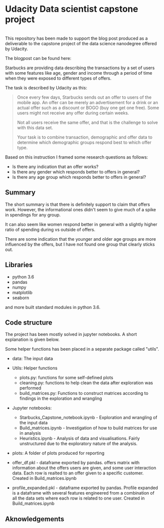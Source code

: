 # Udacity Data scientist capstone project
<br>
This repository has been made to support the blog post produced as a deliverable to the capstone project of the data science nanodegree offered by Udacity.

The blogpost can be found here: 


Starbucks are providing data describing the transactions by a set of users with some features like age, gender and income through a period of time when they were exposed to different types of offers.

The task is described by Udacity as this: 

>Once every few days, Starbucks sends out an offer to users of the mobile app. An offer can be merely an advertisement for a drink or an actual offer such as a discount or BOGO (buy one get one free). Some users might not receive any offer during certain weeks.
>
>Not all users receive the same offer, and that is the challenge to solve with this data set.
>
>Your task is to combine transaction, demographic and offer data to determine which demographic groups respond best to which offer type.

Based on this instruction I framed some research questions as follows: 

- Is there any indication that an offer works?
- Is there any gender which responds better to offers in general?
- Is there any age group which responds better to offers in general?

## Summary 
The short summary is that there is definitely support to claim that offers work. However, the informational ones didn't seem to give much of a spike in spendings for any group. 

It can also seem like women respond better in general with a slightly higher ratio of spending during vs outside of offers. 

There are some indication that the younger and older age groups are more influenced by the offers, but I have not found one group that clearly sticks out. 

## Libraries
- python 3.6
- pandas
- numpy
- matplotlib
- seaborn

and more built standard modules in python 3.6.

## Code structure
The project has been mostly solved in jupyter notebooks. A short explanation is given below. 

Some helper functions has been placed in a separate package called "utils". 

- data: The input data

- Utils: Helper functions
   - plots.py: functions for some self-defined plots
   - cleaning.py: functions to help clean the data after exploration was performed
   - build_matrices.py: Functions to construct matrices according to findings in the exploration and wrangling

- Jupyter notebooks:
   - Starbucks_Capstone_notebook.ipynb - Exploration and wrangling of the input data
   - Build_matrices.ipynb - Investigation of how to build matrices for use in analysis 
   - Heuristics.ipynb - Analysis of data and visualisations. Fairly unstructured due to the exploratory nature of the analysis. 
   
- plots: 
A folder of plots produced for reporting

- offer_df.pkl - dataframe exported by pandas. offers matrix with information about the offers users are given, and some user interaction data. Each row is realted to an offer given to a specific customer. Created in Build_matrices.ipynb
- profile_expanded.pkl - dataframe exported by pandas. Profile expanded is a dataframe with several features engineered from a combination of all the data sets where each row is related to one user. Created in Build_matrices.ipynb
   

## Aknowledgements


